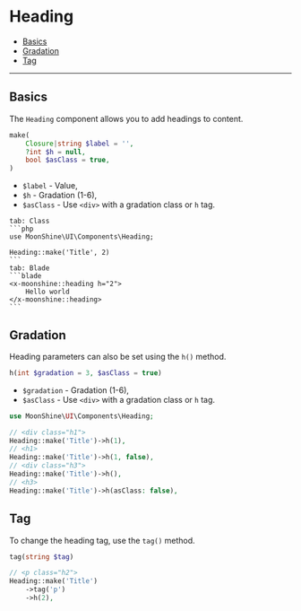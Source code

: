 # Heading

- [Basics](#basics)
- [Gradation](#gradation)
- [Tag](#custom-tag)

---

<a name="basics"></a>
## Basics

The `Heading` component allows you to add headings to content.

```php
make(
    Closure|string $label = '',
    ?int $h = null,
    bool $asClass = true,
)
```

- `$label` - Value,
- `$h` - Gradation (1-6),
- `$asClass` - Use `<div>` with a gradation class or `h` tag.

~~~tabs
tab: Class
```php
use MoonShine\UI\Components\Heading;

Heading::make('Title', 2)
```
tab: Blade
```blade
<x-moonshine::heading h="2">
    Hello world
</x-moonshine::heading>
```
~~~

<a name="gradation"></a>
## Gradation

Heading parameters can also be set using the `h()` method.

```php
h(int $gradation = 3, $asClass = true)
```

- `$gradation` - Gradation (1-6),
- `$asClass` - Use `<div>` with a gradation class or `h` tag.

```php
use MoonShine\UI\Components\Heading;

// <div class="h1">
Heading::make('Title')->h(1),
// <h1>
Heading::make('Title')->h(1, false),
// <div class="h3">
Heading::make('Title')->h(),
// <h3>
Heading::make('Title')->h(asClass: false),
```

<a name="custom-tag"></a>
## Tag

To change the heading tag, use the `tag()` method.

```php
tag(string $tag)
```

```php
// <p class="h2">
Heading::make('Title')
    ->tag('p')
    ->h(2),
```
